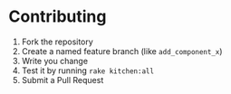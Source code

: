# Contributing

1. Fork the repository
2. Create a named feature branch (like `add_component_x`)
3. Write you change
4. Test it by running `rake kitchen:all`
5. Submit a Pull Request
